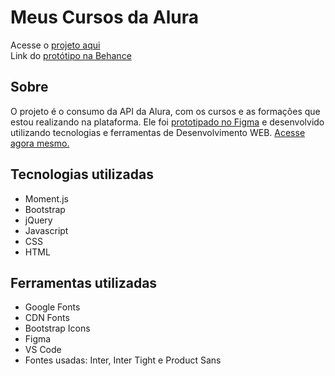 # Meus Cursos da Alura

Acesse o [projeto aqui](https://gabrieszin.github.io/my-courses-alura/) <br>
Link do [protótipo na Behance](https://www.behance.net/gallery/170603001/Consumindo-a-API-da-Alura)

## Sobre

O projeto é o consumo da API da Alura, com os cursos e as formações que estou realizando na plataforma. Ele foi [prototipado no Figma](https://www.figma.com/file/D9ehVxJxQAYgbUWXeH3nn0/Cursos-Alura?type=design&node-id=0-1) e desenvolvido utilizando tecnologias e ferramentas de Desenvolvimento WEB. [Acesse agora mesmo.](https://gabrieszin.github.io/my-courses-alura/)

## Tecnologias utilizadas

- Moment.js
- Bootstrap
- jQuery
- Javascript
- CSS
- HTML

## Ferramentas utilizadas

- Google Fonts
- CDN Fonts
- Bootstrap Icons
- Figma
- VS Code
- Fontes usadas: Inter, Inter Tight e Product Sans
